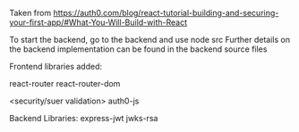 

Taken from https://auth0.com/blog/react-tutorial-building-and-securing-your-first-app/#What-You-Will-Build-with-React

To start the backend, go to the backend and use node src
Further details on the backend implementation can be found in the backend source files

Frontend libraries added:

<navigation libraries>
  react-router
  react-router-dom

<security/suer validation>
  auth0-js




Backend Libraries:
  express-jwt
  jwks-rsa